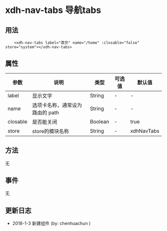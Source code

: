 # xdh-nav-tabs 导航tabs


## 用法
```
    <xdh-nav-tabs label="首页" name="/home" :closable="false" store="system"></xdh-nav-tabs>
```

## 属性
| 参数 | 说明 | 类型 | 可选值 | 默认值 |
|----|----|----|----|----|
| label | 显示文字 | String | - | - |
| name | 选项卡名称，通常设为路由的 path | String | - | - |
| closable | 是否能关闭 | Boolean | - | true |
| store | store的模块名称 | String | - | xdhNavTabs |

## 方法
无

## 事件
无

## 更新日志

- 2018-1-3 新建组件 (by: chenhuachun )

